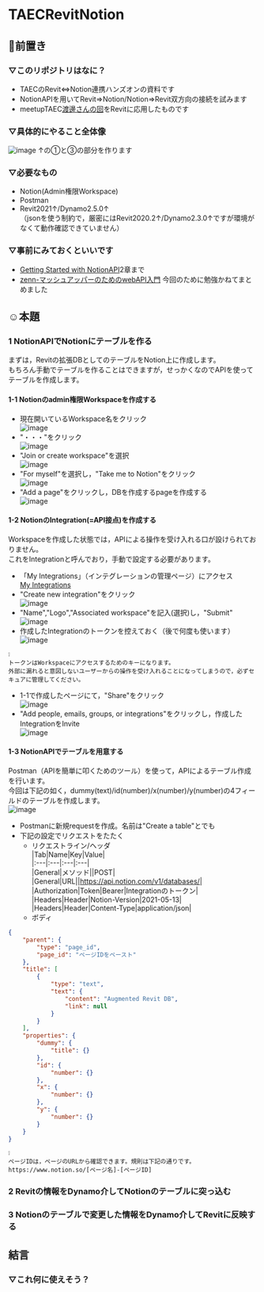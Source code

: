 # TAECRevitNotion
## 🧐前置き
### ▽このリポジトリはなに？
- TAECのRevit⇔Notion連携ハンズオンの資料です  
- NotionAPIを用いてRevit⇒Notion/Notion⇒Revit双方向の接続を試みます  
- meetupTAEC[渡邊さんの回](https://www.meetup.com/ja-JP/Tokyo-AEC-Industry-Dev-Group/events/xfrxvrycckbnb/)をRevitに応用したものです
### ▽具体的にやること全体像
![image](https://user-images.githubusercontent.com/6135252/125967744-410cb46c-8bba-4bcc-a40f-a564e5b6faa8.png)
↑の①と③の部分を作ります
### ▽必要なもの
- Notion(Admin権限Workspace)
- Postman
- Revit2021↑/Dynamo2.5.0↑  
（jsonを使う制約で，厳密にはRevit2020.2↑/Dynamo2.3.0↑ですが環境がなくて動作確認できていません）
### ▽事前にみておくといいです
- [Getting Started with NotionAPI](https://www.notion.so/Getting-Started-with-NotionAPI-8dbc03801bf54d23b4ffded7d7981a73)2章まで
- [zenn-マッシュアッパーのためのwebAPI入門](https://aaa) 今回のために勉強かねてまとめました

## ☺本題
### 1 NotionAPIでNotionにテーブルを作る
まずは，Revitの拡張DBとしてのテーブルをNotion上に作成します。  
もちろん手動でテーブルを作ることはできますが，せっかくなのでAPIを使ってテーブルを作成します。
#### 1-1 Notionのadmin権限Workspaceを作成する
- 現在開いているWorkspace名をクリック  
![image](https://user-images.githubusercontent.com/6135252/127806725-9ddd133a-7d41-4516-bb66-9c0f7cc09784.png)
- "・・・"をクリック  
![image](https://user-images.githubusercontent.com/6135252/127806919-99b236a7-ad1e-438e-9371-59acfae6a9ba.png)
- "Join or create workspace"を選択  
![image](https://user-images.githubusercontent.com/6135252/127806547-06af1715-2523-4574-ba14-e8955a3d6678.png)
- "For myself"を選択し，"Take me to Notion"をクリック  
![image](https://user-images.githubusercontent.com/6135252/127806590-b2a666e9-93a4-4d54-b4c9-b6794619255e.png)
- "Add a page"をクリックし，DBを作成するpageを作成する  
![image](https://user-images.githubusercontent.com/6135252/127811433-90842cb8-a1dc-44ce-ae33-69bd93e35861.png)

#### 1-2 NotionのIntegration(=API接点)を作成する
Workspaceを作成した状態では，APIによる操作を受け入れる口が設けられておりません。  
これをIntegrationと呼んでおり，手動で設定する必要があります。  
- 「My Integrations」（インテグレーションの管理ページ）にアクセス  
[My Integrations](https://www.notion.so/my-integrations)
- "Create new integration"をクリック  
![image](https://user-images.githubusercontent.com/6135252/127807644-cb490762-cc6f-4f8e-b15c-2dc19ab1f615.png)
- "Name","Logo","Associated workspace"を記入(選択)し，"Submit"  
![image](https://user-images.githubusercontent.com/6135252/127807473-bef44444-42d1-47e7-8854-4179c72609a6.png)
- 作成したIntegrationのトークンを控えておく（後で何度も使います）
![image](https://user-images.githubusercontent.com/6135252/127807847-6a281899-68ef-4744-917b-95d1f5da823c.png)  
```
❕  
トークンはWorkspaceにアクセスするためのキーになります。  
外部に漏れると意図しないユーザーからの操作を受け入れることになってしまうので，必ずセキュアに管理してください。
```
- 1-1で作成したページにて，"Share"をクリック  
![image](https://user-images.githubusercontent.com/6135252/127811735-eaf6bc3c-7c66-487f-aa33-fc37975a6fb9.png)
- "Add people, emails, groups, or integrations"をクリックし，作成したIntegrationをInvite  
![image](https://user-images.githubusercontent.com/6135252/127811796-854e6ee1-1f63-420b-aef2-90dd0162b341.png)
#### 1-3 NotionAPIでテーブルを用意する
Postman（APIを簡単に叩くためのツール）を使って，APIによるテーブル作成を行います。  
今回は下記の如く，dummy(text)/id(number)/x(number)/y(number)の4フィールドのテーブルを作成します。  
![image](https://user-images.githubusercontent.com/6135252/127809724-0a244b45-0fbf-479f-b5f1-985c1e2511e8.png)
- Postmanに新規requestを作成。名前は"Create a table"とでも
- 下記の設定でリクエストをたたく
  - リクエストライン/ヘッダ  
|Tab|Name|Key|Value|  
|:---|:---|:---|:---|  
|General|メソッド||POST|  
|General|URL||https://api.notion.com/v1/databases/|  
|Authorization|Token|Bearer|Integrationのトークン|  
|Headers|Header|Notion-Version|2021-05-13|  
|Headers|Header|Content-Type|application/json|  
  - ボディ  
```json
{
    "parent": {
        "type": "page_id",
        "page_id": "ページIDをペースト"
    },
    "title": [
        {
            "type": "text",
            "text": {
                "content": "Augmented Revit DB",
                "link": null
            }
        }
    ],
    "properties": {
        "dummy": {
            "title": {}
        },
        "id": {
            "number": {}
        },
        "x": {
            "number": {}
        },
        "y": {
            "number": {}
        }
    }
}
```
```
❕  
ページIDは，ページのURLから確認できます。規則は下記の通りです。  
https://www.notion.so/[ページ名]-[ページID]
```
### 2 Revitの情報をDynamo介してNotionのテーブルに突っ込む
### 3 Notionのテーブルで変更した情報をDynamo介してRevitに反映する

## 結言
### ▽これ何に使えそう？
